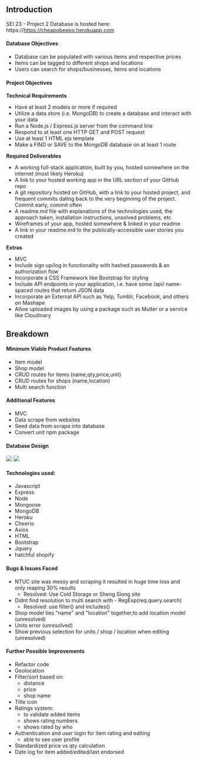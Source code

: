 ## Introduction
SEI 23 - Project 2
Database is hosted here: https://https://cheapobeepo.herokuapp.com

#### Database Objectives
- Database can be populated with various items and respective prices 
- Items can be tagged to different shops and locations
- Users can search for shops/businesses, items and locations 

#### Project Objectives
**Technical Requirements**
- Have at least 2 models or more if required
- Utilize a data store (i.e. MongoDB) to create a database and interact with your data
- Run a Node.js / Express.js server from the command line
- Respond to at least one HTTP GET and POST request
- Use at least 1 HTML ejs template
- Make a FIND or SAVE to the MongoDB database on at least 1 route

**Required Deliverables**
- A working full-stack application, built by you, hosted somewhere on the internet (most likely Heroku)
- A link to your hosted working app in the URL section of your GitHub repo
- A git repository hosted on GitHub, with a link to your hosted project, and frequent commits dating back to the very beginning of the project. Commit early, commit often
- A readme.md file with explanations of the technologies used, the approach taken, installation instructions, unsolved problems, etc
- Wireframes of your app, hosted somewhere & linked in your readme
- A link in your readme.md to the publically-accessible user stories you created
  
**Extras**
- MVC
- Include sign up/log in functionality with hashed passwords & an authorization flow
- Incorporate a CSS Framework like Bootstrap for styling
- Include API endpoints in your application, i.e. have some /api/ name-spaced routes that return JSON data
- Incorporate an External API such as Yelp, Tumblr, Facebook, and others on Mashape
- Allow uploaded images by using a package such as Multer or a service like Cloudinary

## Breakdown
#### Minimum Viable Product Features
- Item model 
- Shop model
- CRUD routes for items (name,qty,price,unit)
- CRUD routes for shops (name,location)
- Multi search function

#### Additional Features
- MVC
- Data scrape from websites
- Seed data from scrape into database
- Convert unit npm package
  
#### Database Design
<img src="./User Flow Diagram.png">
<img src="./Wireframe.png">

#### Technologies used:
- Javascript
- Express
- Node
- Mongoose
- MongoDB
- Heroku
- Cheerio
- Axios
- HTML
- Bootstrap
- Jquery
- hatchful shopify

#### Bugs & Issues Faced
- NTUC site was messy and scraping it resulted in huge time loss and only reaping 30% results
    - Resolved: Use Cold Storage or Sheng Siong site
- Didnt find resolution to multi search with - RegExp(req.query.search)
    - Resolved: use filter() and includes()
- Shop model ties "name" and "location" together,to add location model (unresolved)
- Units error (unresolved)
- Show previous selection for units / shop / location when editing (unresolved)

#### Further Possible Improvements
- Refactor code
- Geolocation
- Filter/sort based on: 
    - distance
    - price
    - shop name
- Title icon
- Ratings system:
    - to validate added items
    - shows rating numbers
    - shows rated by who
- Authentication and user login for item rating and editing
    - able to see user profile
- Standardized price vs qty calculation
- Date log for item added/edited/last endorsed